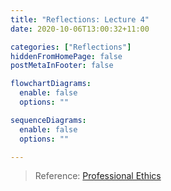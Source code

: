 ```yaml
---
title: "Reflections: Lecture 4"
date: 2020-10-06T13:00:32+11:00

categories: ["Reflections"]
hiddenFromHomePage: false
postMetaInFooter: false

flowchartDiagrams:
  enable: false
  options: ""

sequenceDiagrams: 
  enable: false
  options: ""

---
```


> Reference: [Professional Ethics](../../lectures/professional-ethics/)

